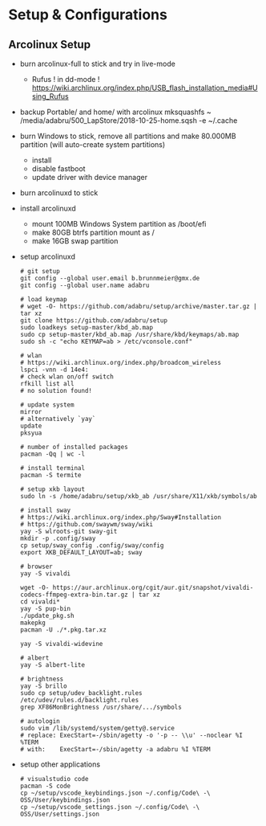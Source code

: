 # Setup & Configurations

## Arcolinux Setup

- burn arcolinux-full to stick and try in live-mode
  - Rufus ! in dd-mode ! https://wiki.archlinux.org/index.php/USB_flash_installation_media#Using_Rufus
- backup Portable/ and home/ with arcolinux
  mksquashfs ~ /media/adabru/500_LapStore/2018-10-25-home.sqsh -e ~/.cache
- burn Windows to stick, remove all partitions and make 80.000MB partition (will auto-create system partitions)
  - install 
  - disable fastboot
  - update driver with device manager
- burn arcolinuxd to stick
- install arcolinuxd
  - mount 100MB Windows System partition as /boot/efi
  - make 80GB btrfs partition mount as /
  - make 16GB swap partition
- setup arcolinuxd

  ```
  # git setup
  git config --global user.email b.brunnmeier@gmx.de
  git config --global user.name adabru
  
  # load keymap
  # wget -O- https://github.com/adabru/setup/archive/master.tar.gz | tar xz
  git clone https://github.com/adabru/setup
  sudo loadkeys setup-master/kbd_ab.map
  sudo cp setup-master/kbd_ab.map /usr/share/kbd/keymaps/ab.map
  sudo sh -c "echo KEYMAP=ab > /etc/vconsole.conf"
  
  # wlan
  # https://wiki.archlinux.org/index.php/broadcom_wireless
  lspci -vnn -d 14e4:
  # check wlan on/off switch
  rfkill list all
  # no solution found!

  # update system
  mirror
  # alternatively `yay`
  update
  pksyua
  
  # number of installed packages
  pacman -Qq | wc -l
  
  # install terminal
  pacman -S termite
  
  # setup xkb layout
  sudo ln -s /home/adabru/setup/xkb_ab /usr/share/X11/xkb/symbols/ab

  # install sway
  # https://wiki.archlinux.org/index.php/Sway#Installation
  # https://github.com/swaywm/sway/wiki
  yay -S wlroots-git sway-git
  mkdir -p .config/sway
  cp setup/sway_config .config/sway/config
  export XKB_DEFAULT_LAYOUT=ab; sway
  
  # browser
  yay -S vivaldi
  
  wget -O- https://aur.archlinux.org/cgit/aur.git/snapshot/vivaldi-codecs-ffmpeg-extra-bin.tar.gz | tar xz
  cd vivaldi*
  yay -S pup-bin
  ./update_pkg.sh
  makepkg
  pacman -U ./*.pkg.tar.xz
  
  yay -S vivaldi-widevine
  
  # albert
  yay -S albert-lite
  
  # brightness
  yay -S brillo
  sudo cp setup/udev_backlight.rules /etc/udev/rules.d/backlight.rules
  grep XF86MonBrightness /usr/share/.../symbols
  
  # autologin
  sudo vim /lib/systemd/system/getty@.service
  # replace: ExecStart=-/sbin/agetty -o '-p -- \\u' --noclear %I %TERM
  # with:    ExecStart=-/sbin/agetty -a adabru %I %TERM
  ```
- setup other applications

  ```
  # visualstudio code
  pacman -S code
  cp ~/setup/vscode_keybindings.json ~/.config/Code\ -\ OSS/User/keybindings.json
  cp ~/setup/vscode_settings.json ~/.config/Code\ -\ OSS/User/settings.json
  ```

